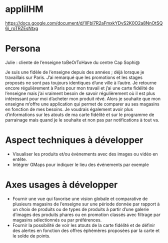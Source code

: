 # appliIHM
https://docs.google.com/document/d/1IFbl7R2aFmxkYDvS2K0O2a8NnOtSQ6i_roTRZEsNtxg

# Persona

Julie : cliente de l’enseigne toBeOrToHave du centre Cap Sophi@

Je suis une fidèle de l’enseigne depuis des années ; déjà lorsque je travaillais sur Paris. J’ai remarqué que les promotions et les stages proposés ne sont pas toujours identiques d’une ville à l’autre. Je retourne encore régulièrement à Paris pour mon travail et j’ai une carte fidélité de l’enseigne mais j’ai vraiment besoin de savoir régulièrement où il est plus intéressant pour moi d’acheter mon produit rêvé. Alors je souhaite que mon enseigne m’offre une application qui permet de comparer au ses magasins en fonction de mes besoins.
Je voudrais également avoir plus d’informations sur les atouts de ma carte fidélité et sur le programme de parrainage mais quand je le souhaite et non pas par notifications à tout va.

# Aspect techniques à développer
*  Visualiser les produits et/ou évènements  avec des images ou vidéo en entête.
*  Intégrer GMaps pour indiquer le lieu des événements par exemple

# Axes usages à développer
* Fournir une vue qui favorise une vision globale et comparative de plusieurs magasins de l’enseigne sur une période donnée par rapport à un choix de produits ou de types de produits à partir d’une galerie d’images des produits phares ou en promotion classés avec filtrage par magasins sélectionnés ou par préférences.
* Fournir la possibilité de voir les atouts de la carte fidélité et de définir des alertes en fonction des offres éphémères proposées par la carte et le solde de points.